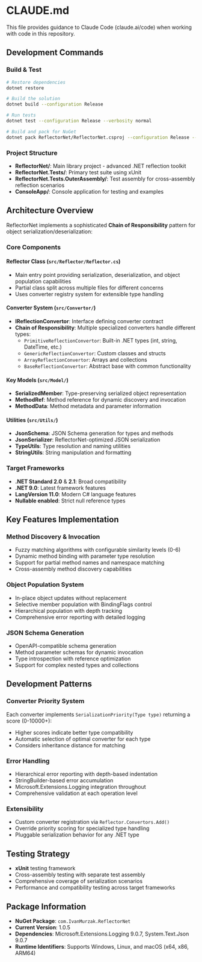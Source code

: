 # CLAUDE.md

This file provides guidance to Claude Code (claude.ai/code) when working with code in this repository.

## Development Commands

### Build & Test
```bash
# Restore dependencies
dotnet restore

# Build the solution
dotnet build --configuration Release

# Run tests
dotnet test --configuration Release --verbosity normal

# Build and pack for NuGet
dotnet pack ReflectorNet/ReflectorNet.csproj --configuration Release --output ./packages
```

### Project Structure
- **ReflectorNet/**: Main library project - advanced .NET reflection toolkit
- **ReflectorNet.Tests/**: Primary test suite using xUnit
- **ReflectorNet.Tests.OuterAssembly/**: Test assembly for cross-assembly reflection scenarios
- **ConsoleApp/**: Console application for testing and examples

## Architecture Overview

ReflectorNet implements a sophisticated **Chain of Responsibility** pattern for object serialization/deserialization:

### Core Components

#### Reflector Class (`src/Reflector/Reflector.cs`)
- Main entry point providing serialization, deserialization, and object population capabilities
- Partial class split across multiple files for different concerns
- Uses converter registry system for extensible type handling

#### Converter System (`src/Convertor/`)
- **IReflectionConvertor**: Interface defining converter contract
- **Chain of Responsibility**: Multiple specialized converters handle different types:
  - `PrimitiveReflectionConvertor`: Built-in .NET types (int, string, DateTime, etc.)
  - `GenericReflectionConvertor`: Custom classes and structs
  - `ArrayReflectionConvertor`: Arrays and collections
  - `BaseReflectionConvertor`: Abstract base with common functionality

#### Key Models (`src/Model/`)
- **SerializedMember**: Type-preserving serialized object representation
- **MethodRef**: Method reference for dynamic discovery and invocation
- **MethodData**: Method metadata and parameter information

#### Utilities (`src/Utils/`)
- **JsonSchema**: JSON Schema generation for types and methods
- **JsonSerializer**: ReflectorNet-optimized JSON serialization
- **TypeUtils**: Type resolution and naming utilities
- **StringUtils**: String manipulation and formatting

### Target Frameworks
- **.NET Standard 2.0** & **2.1**: Broad compatibility
- **.NET 9.0**: Latest framework features
- **LangVersion 11.0**: Modern C# language features
- **Nullable enabled**: Strict null reference types

## Key Features Implementation

### Method Discovery & Invocation
- Fuzzy matching algorithms with configurable similarity levels (0-6)
- Dynamic method binding with parameter type resolution
- Support for partial method names and namespace matching
- Cross-assembly method discovery capabilities

### Object Population System
- In-place object updates without replacement
- Selective member population with BindingFlags control
- Hierarchical population with depth tracking
- Comprehensive error reporting with detailed logging

### JSON Schema Generation
- OpenAPI-compatible schema generation
- Method parameter schemas for dynamic invocation
- Type introspection with reference optimization
- Support for complex nested types and collections

## Development Patterns

### Converter Priority System
Each converter implements `SerializationPriority(Type type)` returning a score (0-10000+):
- Higher scores indicate better type compatibility
- Automatic selection of optimal converter for each type
- Considers inheritance distance for matching

### Error Handling
- Hierarchical error reporting with depth-based indentation
- StringBuilder-based error accumulation
- Microsoft.Extensions.Logging integration throughout
- Comprehensive validation at each operation level

### Extensibility
- Custom converter registration via `Reflector.Convertors.Add()`
- Override priority scoring for specialized type handling
- Pluggable serialization behavior for any .NET type

## Testing Strategy
- **xUnit** testing framework
- Cross-assembly testing with separate test assembly
- Comprehensive coverage of serialization scenarios
- Performance and compatibility testing across target frameworks

## Package Information
- **NuGet Package**: `com.IvanMurzak.ReflectorNet`
- **Current Version**: 1.0.5
- **Dependencies**: Microsoft.Extensions.Logging 9.0.7, System.Text.Json 9.0.7
- **Runtime Identifiers**: Supports Windows, Linux, and macOS (x64, x86, ARM64)
